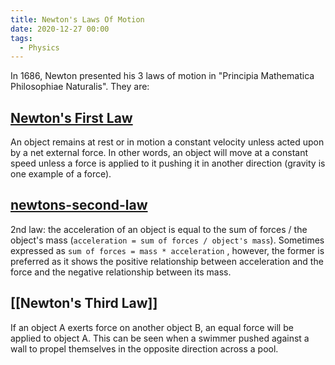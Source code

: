 ```yaml
---
title: Newton's Laws Of Motion
date: 2020-12-27 00:00
tags:
  - Physics
---
```


In 1686, Newton presented his 3 laws of motion in "Principia Mathematica Philosophiae Naturalis". They are:

## [Newton's First Law](../../../permanent/newtons-first-law.md)

An object remains at rest or in motion a constant velocity unless acted upon by a net external force. In other words, an object will move at a constant speed unless a force is applied to it pushing it in another direction (gravity is one example of a force).

## [newtons-second-law](../../../permanent/newtons-second-law.md)

2nd law: the acceleration of an object is equal to the sum of forces / the object's mass (`acceleration = sum of forces / object's mass`). Sometimes expressed as `sum of forces = mass * acceleration` , however, the former is preferred as it shows the positive relationship between acceleration and the force and the negative relationship between its mass.

## [[Newton's Third Law]]

If an object A exerts force on another object B, an equal force will be applied to object A. This can be seen when a swimmer pushed against a wall to propel themselves in the opposite direction across a pool.